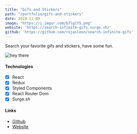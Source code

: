 ```yaml
---
title: "Gifs and Stickers"
path: "/portfolio/gifs-and-stickers"
date: 2019-11-09
image: "https://i.imgur.com/b7lglYS.png"
website: 'https://search-infinite-gifs.surge.sh/'
github: 'https://github.com/rojasleon/search-infinite-gifs'
---
```


Search your favorite gifs and stickers, have some fun.

![hey there](https://i.imgur.com/b7lglYS.png)

#### Technologies

- [x] React
- [x] Redux
- [x] Styled Components
- [x] React Router Dom
- [x] Surge.sh

#### Links

- [Github](https://github.com/rojasleon/search-infinite-gifs "Github")
- [Website](https://search-infinite-gifs.surge.sh "Gifs and Stickers")
